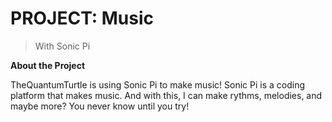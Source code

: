 
# PROJECT: Music
>With Sonic Pi

**About the Project**

TheQuantumTurtle is using Sonic Pi to make music!
Sonic Pi is a coding platform that makes music.
And with this, I can make rythms, melodies, and maybe more?
You never know until you try!





